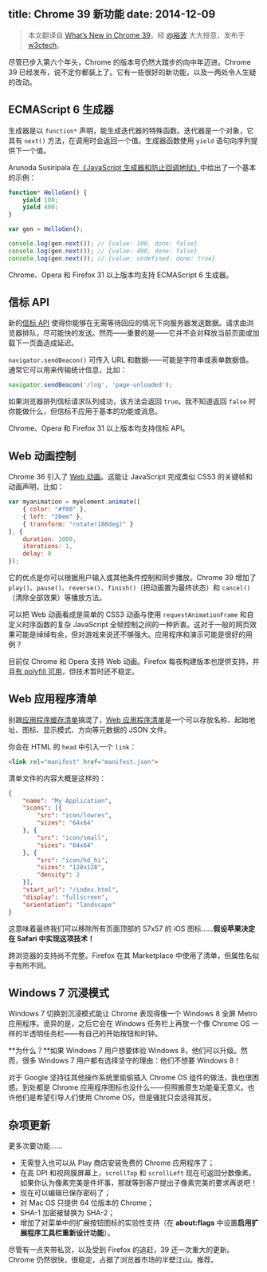title: Chrome 39 新功能
date: 2014-12-09
---
> 本文翻译自 [What’s New in Chrome 39](http://www.sitepoint.com/whats-new-chrome-39/)，经 [@裕波](http://weibo.com/itchina100) 大大授意，发布于 [w3ctech](http://www.w3ctech.com/topic/652)。

尽管已步入第六个年头，Chrome 的版本号仍然大踏步的向中年迈进。Chrome 39 已经发布，说不定你都装上了。它有一些很好的新功能，以及一两处令人生疑的改动。

## ECMAScript 6 生成器

生成器是以 `function*` 声明，能生成迭代器的特殊函数。迭代器是一个对象，它具有 `next()` 方法，在调用时会返回一个值。生成器函数使用 `yield` 语句向序列提供下一个值。

Arunoda Susiripala 在[《JavaScript 生成器和防止回调地狱》](http://www.sitepoint.com/javascript-generators-preventing-callback-hell/)中给出了一个基本的示例：

```js
function* HelloGen() {
    yield 100;
    yield 400;
}

var gen = HelloGen();

console.log(gen.next()); // {value: 100, done: false}
console.log(gen.next()); // {value: 400, done: false}
console.log(gen.next()); // {value: undefined, done: true}
```

Chrome、Opera 和 Firefox 31 以上版本均支持 ECMAScript 6 生成器。<!-- more -->

## 信标 API

新的[信标 API](http://www.w3.org/TR/beacon/) 使得你能够在无需等待回应的情况下向服务器发送数据。请求由浏览器排队，尽可能快的发送。然而——重要的是——它并不会对释放当前页面或加载下一页面造成延迟。

`navigator.sendBeacon()` 可传入 URL 和数据——可能是字符串或表单数据值。通常它可以用来传输统计信息，比如：

```js
navigator.sendBeacon('/log', 'page-unloaded');
```

如果浏览器排列信标请求队列成功，该方法会返回 `true`。我不知道返回 `false` 时你能做什么，但信标不应用于基本的功能或消息。

Chrome、Opera 和 Firefox 31 以上版本均支持信标 API。

## Web 动画控制

Chrome 36 引入了 [Web 动画](http://w3c.github.io/web-animations/)。这能让 JavaScript 完成类似 CSS3 的关键帧和动画声明，比如：

```js
var myanimation = myelement.animate([
    { color: "#f00" },
    { left: "20em" },
    { transform: "rotate(180deg)" }
], {
    duration: 1000,
    iterations: 1,
    delay: 0
});
```

它的优点是你可以根据用户输入或其他条件控制和同步播放。Chrome 39 增加了 `play()`、`pause()`、`reverse()`、`finish()`（把动画置为最终状态）和 `cancel()`（清除全部效果）等播放方法。

可以把 Web 动画看成是简单的 CSS3 动画与使用 `requestAnimationFrame` 和自定义时序函数的复杂 JavaScript 全帧控制之间的一种折衷。这对于一般的网页效果可能是绰绰有余，但对游戏来说还不够强大。应用程序和演示可能是很好的用例？

目前仅 Chrome 和 Opera 支持 Web 动画。Firefox 每夜构建版本也提供支持，并且[有 polyfill 可用](https://github.com/web-animations/web-animations-js)，但技术暂时还不稳定。

## Web 应用程序清单

别跟[应用程序缓存清单](http://www.sitepoint.com/offline-browsing-in-html5-with-applicationcache/)搞混了，[Web 应用程序清单](http://w3c.github.io/manifest/)是一个可以存放名称、起始地址、图标、显示模式、方向等元数据的 JSON 文件。

你会在 HTML 的 `head` 中引入一个 `link`：

```html
<link rel="manifest" href="manifest.json">
```

清单文件的内容大概是这样的：

```json
{
    "name": "My Application",
    "icons": [{
        "src": "icon/lowres",
        "sizes": "64x64"
    }, {
        "src": "icon/small",
        "sizes": "64x64"
    }, {
        "src": "icon/hd_hi",
        "sizes": "128x128",
        "density": 2
    }],
    "start_url": "/index.html",
    "display": "fullscreen",
    "orientation": "landscape"
}
```

这意味着最终我们可以移除所有页面顶部的 57x57 的 iOS 图标……**假设苹果决定在 Safari 中实现这项技术！**

跨浏览器的支持尚不完整。Firefox 在其 Marketplace 中使用了清单，但属性名似乎有所不同。

## Windows 7 沉浸模式

Windows 7 切换到沉浸模式能让 Chrome 表现得像一个 Windows 8 全屏 Metro 应用程序。诡异的是，之后它会在 Windows 任务栏上再放一个像 Chrome OS 一样的半透明任务栏——有自己的开始按钮和时钟。

**为什么？**如果 Windows 7 用户想要体验 Windows 8，他们可以升级。然而，很多 Windows 7 用户都有选择坚守的理由：他们不想要 Windows 8！

对于 Google 坚持往其他操作系统里偷偷插入 Chrome OS 组件的做法，我也很困惑。到处都是 Chrome 应用程序图标也没什么——但照搬原生功能毫无意义。也许他们是希望引导人们使用 Chrome OS，但是骚扰只会适得其反。

## 杂项更新

更多次要功能……

+ 无需登入也可以从 Play 商店安装免费的 Chrome 应用程序了；
+ 在高 DPI 和视网膜屏幕上，`scrollTop` 和 `scrollLeft` 现在可返回分数像素。如果你认为像素完美是件坏事，那就等到客户提出子像素完美的要求再说吧！
+ 现在可以编辑已保存密码了；
+ 对 Mac OS 只提供 64 位版本的 Chrome；
+ SHA-1 加密被替换为 SHA-2；
+ 增加了对菜单中的扩展按钮图标的实验性支持（在 **about:flags** 中设置**启用扩展程序工具栏重新设计功能**）。

尽管有一点夹带私货，以及受到 Firefox 的追赶，39 还一次重大的更新。Chrome 仍然很快，很稳定，占据了浏览器市场的半壁江山。推荐。
